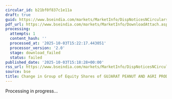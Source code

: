 ```yaml
---
circular_id: b21bf0f837c1e11a
draft: true
guid: https://www.bseindia.com/markets/MarketInfo/DispNoticesNCirculars.aspx?Noticeid={AC4680D1-BEA8-4C7A-86FE-2B8EC66F9C19}&noticeno=20251003-57&dt=10/03/2025&icount=57&totcount=57&flag=0
pdf_url: https://www.bseindia.com/markets/MarketInfo/DownloadAttach.aspx?id=20251003-57&attachedId=
processing:
  attempts: 1
  content_hash: ''
  processed_at: '2025-10-03T15:22:17.443051'
  processor_version: '2.0'
  stage: download_failed
  status: failed
published_date: '2025-10-03T15:18:28+00:00'
rss_url: https://www.bseindia.com/markets/MarketInfo/DispNoticesNCirculars.aspx?Noticeid={AC4680D1-BEA8-4C7A-86FE-2B8EC66F9C19}&noticeno=20251003-57&dt=10/03/2025&icount=57&totcount=57&flag=0
source: bse
title: Change in Group of Equity Shares of GUJARAT PEANUT AND AGRI PRODUCTS LIMITED
---
```


Processing in progress...